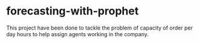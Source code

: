 # forecasting-with-prophet
This project have been done to tackle the problem of capacity of order per day hours to help assign agents working in the company.
